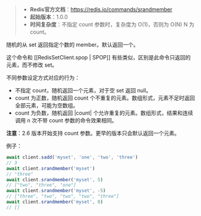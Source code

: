 > - **Redis官方文档**：https://redis.io/commands/srandmember
> - **起始版本**：1.0.0
> - **时间复杂度**：不指定 count 参数时，复杂度为 O(1)，否则为 O(N) N 为 count。

随机的从 set 返回指定个数的 member。默认返回一个。

这个命令和 [[RedisSetClient.spop | SPOP]] 有些类似，区别是此命令只返回的元素，而不修改 set。

不同参数设定方式对应的行为：

- 不指定 count，随机返回一个元素，对于空 set 返回 null。
- count 为正数，随机返回 count 个不重复的元素。数组形式，元素不足时返回全部元素，可能为空数组。
- count 为负数，随机返回 |count| 个允许重复的元素。数组形式，结果和连续调用 n 次不带 count 参数的命令效果相同。

**注意**：2.6 版本开始支持 count 参数。更早的版本只会默认返回一个元素。

例子：

```typescript
await client.sadd('myset', 'one', 'two', 'three')
// 3
await client.srandmember('myset')
// "three"
await client.srandmember('myset', 5)
// ["two", "three", "one"]
await client.srandmember('myset', -5)
// ["three", "two", "two", "two", "three"]
await client.srandmember('myset', 0)
// []
```
